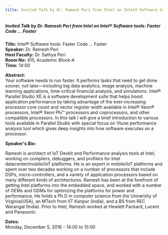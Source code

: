 ```yaml
---
title: Invited Talk by Dr. Ramesh Peri from Intel on Intel® Software tools- Faster Code … Faster
---
```


##### **Invited Talk by Dr. Ramesh Peri from Intel on Intel® Software tools: Faster Code … Faster**
**Title:** Intel® Software tools: Faster Code … Faster  
**Speaker:** Dr. Ramesh Peri  
**Host Faculty:** Dr. Sathya Peri  
**Room No:** 415, Academic Block-A  
**Time:** 14:00  
 
**Abstract:**  
Your software needs to run faster. It performs tasks that need to get done sooner, not later―including big data analytics, image analysis, machine learning applications, time-critical financial analysis, and simulations. Intel® Parallel Studio XE is a software development suite that helps boost application performance by taking advantage of the ever-increasing processor core count and vector register width available in Intel® Xeon® processors, Intel® Xeon Phi™ processors and coprocessors, and other compatible processors. In this talk I will give a brief introduction to various tools available in Parallel Studio with special focus on Vtune performance analysis tool which gives deep insights into how software executes on a processor.

**Speaker's Bio:**

Ramesh is architect of IoT Devkit and Performance analysis tools at Intel, working on compilers, debuggers, and profilers for Intel datacenter/mobile/IoT platforms. He is an expert in mobile/IoT platforms and spent over two decades working on a number of processors that include DSPs, micro-controllers, and a variety of application processors based on many different kinds of architectures. Ramesh has been at the forefront of getting Intel platforms into the embedded space, and worked with a number of OEMs and ODMs for optimizing the platforms for power and performance. He holds a Ph.D in computer science from the University of Virginia(USA), an MTech from IIT Kanpur (India), and a BS from REC Warangal (India). Prior to Intel, Ramesh worked at Hewlett Packard, Lucent and Panasonic.

**Dates:**  
Monday, December 5, 2016 - 14:00 to 15:00